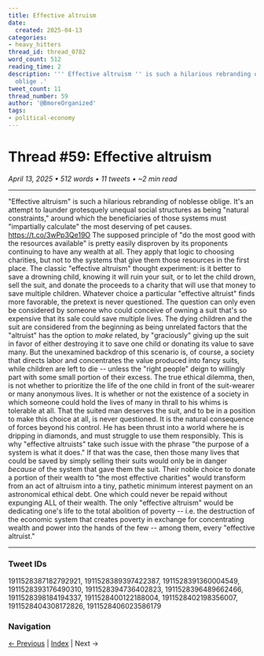 ```yaml
---
title: Effective altruism
date:
  created: 2025-04-13
categories:
- heavy_hitters
thread_id: thread_0782
word_count: 512
reading_time: 2
description: ''' Effective altruism '' is such a hilarious rebranding of noblesse
  oblige .'
tweet_count: 11
thread_number: 59
author: '@BmoreOrganized'
tags:
- political-economy
---
```

# Thread #59: Effective altruism

*April 13, 2025 • 512 words • 11 tweets • ~2 min read*

---

"Effective altruism" is such a hilarious rebranding of noblesse oblige. It's an attempt to launder grotesquely unequal social structures as being "natural constraints," around which the beneficiaries of those systems must "impartially calculate" the most deserving of pet causes. https://t.co/3wPp3Qe19O The supposed principle of "do the most good with the resources available" is pretty easily disproven by its proponents continuing to have any wealth at all. They apply that logic to choosing charities, but not to the systems that give them those resources in the first place. The classic "effective altruism" thought experiment: is it better to save a drowning child, knowing it will ruin your suit, or to let the child drown, sell the suit, and donate the proceeds to a charity that will use that money to save multiple children. Whatever choice a particular "effective altruist" finds more favorable, the pretext is never questioned. The question can only even be considered by someone who could conceive of owning a suit that's so expensive that its sale could save multiple lives. The dying children and the suit are considered from the beginning as being unrelated factors that the "altruist" has the option to *make* related, by "graciously" giving up the suit in favor of either destroying it to save one child or donating its value to save many. But the unexamined backdrop of this scenario is, of course, a society that directs labor and concentrates the value produced into fancy suits, while children are left to die -- unless the "right people" deign to willingly part with some small portion of their excess. The true ethical dilemma, then, is not whether to prioritize the life of the one child in front of the suit-wearer or many anonymous lives. It is whether or not the existence of a society in which someone could hold the lives of many in thrall to his whims is tolerable at all. That the suited man deserves the suit, and to be in a position to make this choice at all, is never questioned. It is the natural consequence of forces beyond his control. He has been thrust into a world where he is dripping in diamonds, and must struggle to use them responsibly. This is why "effective altruists" take such issue with the phrase "the purpose of a system is what it does." If that was the case, then those many lives that could be saved by simply selling their suits would only be in danger *because* of the system that gave them the suit. Their noble choice to donate a portion of their wealth to "the most effective charities" would transform from an act of altruism into a tiny, pathetic minimum interest payment on an astronomical ethical debt. One which could never be repaid without expunging ALL of their wealth. The only "effective altruism" would be dedicating one's life to the total abolition of poverty -- i.e. the destruction of the economic system that creates poverty in exchange for concentrating wealth and power into the hands of the few -- among them, every "effective altruist."

---

### Tweet IDs
1911528387182792921, 1911528389397422387, 1911528391360004549, 1911528393176490310, 1911528394736402823, 1911528396489662466, 1911528398184194337, 1911528400122188004, 1911528402198356007, 1911528404308172826, 1911528406023586179

### Navigation
[← Previous](058-*.md) | [Index](index.md) | Next →
